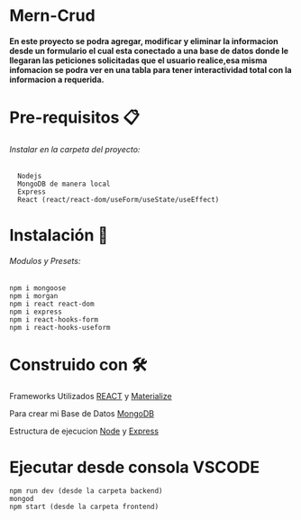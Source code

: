 # Mern-Crud
   #### En este proyecto se podra agregar, modificar y eliminar la informacion desde un formulario el cual esta conectado a una base de datos donde le llegaran las peticiones       solicitadas que el usuario realice,esa misma infomacion se podra ver en una tabla para tener interactividad total con la  informacion a requerida.

# Pre-requisitos 📋
###### Instalar en la carpeta del proyecto:
      
      Nodejs 
      MongoDB de manera local
      Express
      React (react/react-dom/useForm/useState/useEffect)

       
# Instalación 🔧
   ###### Modulos y Presets:
    
    npm i mongoose 
    npm i morgan 
    npm i react react-dom
    npm i express
    npm i react-hooks-form
    npm i react-hooks-useform

# Construido con 🛠️

   Frameworks Utilizados [REACT](https://reactjs.org/) y [Materialize](https://materializecss.com/)
   
   Para crear mi Base de Datos [MongoDB](https://www.mongodb.com/) 
   
   Estructura de ejecucion [Node](https://nodejs.org/en/) y [Express](https://expressjs.com/) 
   
# Ejecutar desde consola VSCODE
    
    npm run dev (desde la carpeta backend)
    mongod 
    npm start (desde la carpeta frontend)
